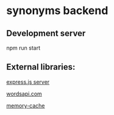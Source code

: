 # synonyms backend

## Development server 
npm run start

## External libraries: 
[express.js server](https://expressjs.com/) 

[wordsapi.com](https://www.wordsapi.com/) 

[memory-cache](https://github.com/ptarjan/node-cache)
